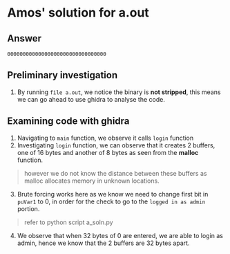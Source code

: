 # Amos' solution for a.out

## Answer
`00000000000000000000000000000000`
## Preliminary investigation  

1. By running `file a.out`, we notice the binary is **not stripped**, this means we can go ahead to use ghidra to analyse the code.

## Examining code with ghidra  

1. Navigating to `main` function, we observe it calls `login` function
2. Investigating `login` function, we can observe that it creates 2 buffers, one of 16 bytes and another of 8 bytes as seen from the **malloc** function.  
> however we do not know the distance between these buffers as malloc allocates memory in unknown locations.
3. Brute forcing works here as we know we need to change first bit in `puVar1` to 0, in order for the check to go to the `logged in as admin` portion.  
> refer to python script a_soln.py 
4. We observe that when 32 bytes of 0 are entered, we are able to login as admin, hence we know that the 2 buffers are 32 bytes apart.